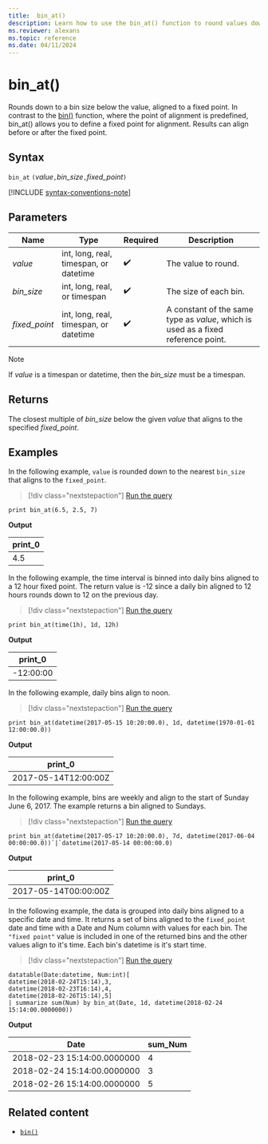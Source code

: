 ```yaml
---
title:  bin_at()
description: Learn how to use the bin_at() function to round values down to a fixed-size bin. 
ms.reviewer: alexans
ms.topic: reference
ms.date: 04/11/2024
---
```

# bin_at()

Rounds down to a bin size below the value, aligned to a fixed point. In contrast to the [bin()](bin-function.md) function, where the point of alignment is predefined, bin_at() allows you to define a fixed point for alignment. Results can align before or after the fixed point.

## Syntax

`bin_at` `(`*value*`,`*bin_size*`,`*fixed_point*`)`

[!INCLUDE [syntax-conventions-note](../../includes/syntax-conventions-note.md)]

## Parameters

| Name | Type | Required | Description |
|--|--|--|--|
| *value* | int, long, real, timespan, or datetime |  :heavy_check_mark: | The value to round. |
| *bin_size* | int, long, real, or timespan |  :heavy_check_mark: | The size of each bin. |
| *fixed_point* | int, long, real, timespan, or datetime |  :heavy_check_mark: | A constant of the same type as *value*, which is used as a fixed reference point.|

> [!NOTE]
> If *value* is a timespan or datetime, then the *bin_size* must be a timespan.

## Returns

The closest multiple of *bin_size* below the given *value* that aligns to the specified *fixed_point*.

## Examples
<!--this is a complicated example given the result, maybe we can change it-->
In the following example, `value` is rounded down to the nearest `bin_size` that aligns to the `fixed_point`.
  
> [!div class="nextstepaction"]
> <a href="https://dataexplorer.azure.com/clusters/help/databases/Samples?query=H4sIAAAAAAAAAysoyswrUUjKzItPLNEw0zPVUTACEeaaALSGJjMZAAAA" target="_blank">Run the query</a>

```kusto
print bin_at(6.5, 2.5, 7)
```

**Output**

|print_0|
|-------|
| 4.5 |

In the following example, the time interval is binned into daily bins aligned to a 12 hour fixed point. The return value is -12 since a daily bin aligned to 12 hours rounds down to 12 on the previous day.
  
> [!div class="nextstepaction"]
> <a href="https://dataexplorer.azure.com/clusters/help/databases/Samples?query=H4sIAAAAAAAAAysoyswrUUjKzItPLNEoycxN1TDM0NRRMEwBYqMMTQDWMdZPHwAAAA%3D%3D" target="_blank">Run the query</a>

```kusto
print bin_at(time(1h), 1d, 12h)
```

**Output**

|print_0|
|-------|
| -12:00:00 |

In the following example, daily bins align to noon.

> [!div class="nextstepaction"]
> <a href="https://dataexplorer.azure.com/clusters/help/databases/Samples?query=H4sIAAAAAAAAAysoyswrUUjKzItPLNFISSxJLcnMTdUwMjA01zUw1TU0VTA0sDIysDIw0DPQ1FEwTNFRgCsytDQ30DUwBCIFQyOgCogiTQA0H6zaUgAAAA%3D%3D" target="_blank">Run the query</a>

```kusto
print bin_at(datetime(2017-05-15 10:20:00.0), 1d, datetime(1970-01-01 12:00:00.0))
```

**Output**

|print_0|
|-------|
| 2017-05-14T12:00:00Z |

In the following example, bins are weekly and align to the start of Sunday June 6, 2017. The example returns a bin aligned to Sundays.

> [!div class="nextstepaction"]
> <a href="https://dataexplorer.azure.com/clusters/help/databases/Samples?query=H4sIAAAAAAAAAysoyswrUUjKzItPLNFISSxJLcnMTdUwMjA01zUw1TU0VzA0sDIysDIw0DPQ1FEwT9FRQFNkpmtgomAAUgFRpAkAjzZv9FIAAAA%3D" target="_blank">Run the query</a>

```kusto
print bin_at(datetime(2017-05-17 10:20:00.0), 7d, datetime(2017-06-04 00:00:00.0))`|`datetime(2017-05-14 00:00:00.0)
```

**Output**

|print_0|
|-------|
| 2017-05-14T00:00:00Z |

In the following example, the data is grouped into daily bins aligned to a specific date and time. It returns a set of bins aligned to the `fixed_point` date and time with a Date and Num column with values for each bin. The `"fixed point"` value is included in one of the returned bins and the other values align to it's time. Each bin's datetime is it's start time.

> [!div class="nextstepaction"]
> <a href="https://dataexplorer.azure.com/clusters/help/databases/Samples?query=H4sIAAAAAAAAA0tJLAHCpJxUDZfEklSrFCBRkpmbqqPgV5prlZlXohnNywUT1DAyMLTQNTDSNTIJMTS1MjTR1DHWwSZtHGJoBpY2wSptBtNtGsvLVaNQXJqbm1iUWZUKYmkA7dVUSKpUSMrMi08sAbtKR8EwRUcBiysUwOZYGRjoGUCApiYAxLxe/tAAAAA=" target="_blank">Run the query</a>

```kusto
datatable(Date:datetime, Num:int)[
datetime(2018-02-24T15:14),3,
datetime(2018-02-23T16:14),4,
datetime(2018-02-26T15:14),5]
| summarize sum(Num) by bin_at(Date, 1d, datetime(2018-02-24 15:14:00.0000000)) 
```

**Output**

|Date|sum_Num|
|---|---|
|2018-02-23 15:14:00.0000000|4|
|2018-02-24 15:14:00.0000000|3|
|2018-02-26 15:14:00.0000000|5|

## Related content

* [`bin()`](./bin-function.md)
